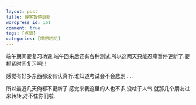 ```yaml
--- 
layout: post
title: 博客暂停更新
wordpress_id: 161
comment: true
tags: [点滴]
categories: [唠唠叨叨]
---
```

端午期间要复习功课,端午回来后还有各种测试,所以这两天只能忍痛暂停更新了.要抓紧时间复习啊!!!

感觉有好多东西都没有认真听.谁知道考试会不会悲剧.....

所以最近几天俺都不更新了.感觉来我这里的人也不多,没啥子人气.就那几个朋友过来转转,对不住你们啦.
